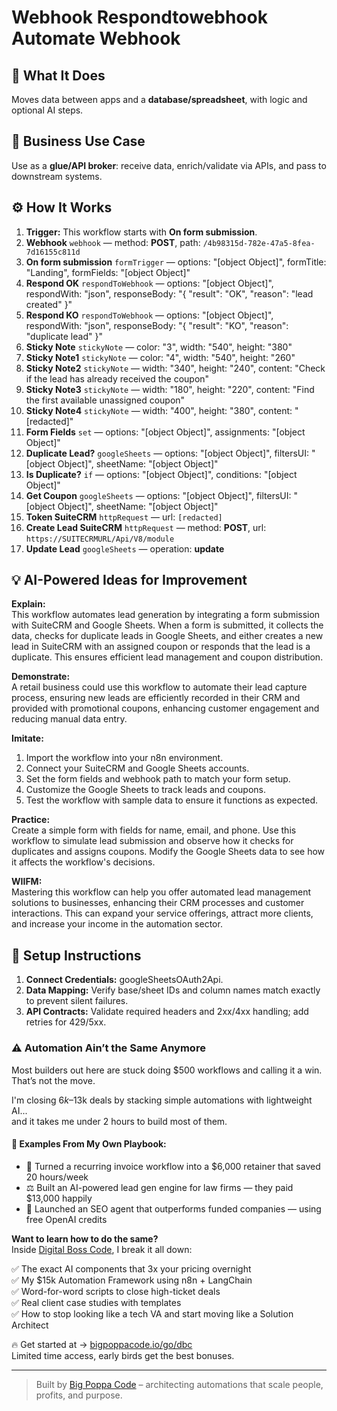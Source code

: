 # Webhook Respondtowebhook Automate Webhook
## 🚀 What It Does
Moves data between apps and a **database/spreadsheet**, with logic and optional AI steps.

## 💼 Business Use Case
Use as a **glue/API broker**: receive data, enrich/validate via APIs, and pass to downstream systems.

## ⚙️ How It Works
1. **Trigger:** This workflow starts with **On form submission**.
2. **Webhook** `webhook` — method: **POST**, path: `/4b98315d-782e-47a5-8fea-7d16155c811d`
3. **On form submission** `formTrigger` — options: "[object Object]", formTitle: "Landing", formFields: "[object Object]"
4. **Respond OK** `respondToWebhook` — options: "[object Object]", respondWith: "json", responseBody: "{
  "result": "OK",
  "reason": "lead created"
}"
5. **Respond KO** `respondToWebhook` — options: "[object Object]", respondWith: "json", responseBody: "{
  "result": "KO",
  "reason": "duplicate lead"
}"
6. **Sticky Note** `stickyNote` — color: "3", width: "540", height: "380"
7. **Sticky Note1** `stickyNote` — color: "4", width: "540", height: "260"
8. **Sticky Note2** `stickyNote` — width: "340", height: "240", content: "Check if the lead has already received the coupon"
9. **Sticky Note3** `stickyNote` — width: "180", height: "220", content: "Find the first available unassigned coupon"
10. **Sticky Note4** `stickyNote` — width: "400", height: "380", content: "[redacted]"
11. **Form Fields** `set` — options: "[object Object]", assignments: "[object Object]"
12. **Duplicate Lead?** `googleSheets` — options: "[object Object]", filtersUI: "[object Object]", sheetName: "[object Object]"
13. **Is Duplicate?** `if` — options: "[object Object]", conditions: "[object Object]"
14. **Get Coupon** `googleSheets` — options: "[object Object]", filtersUI: "[object Object]", sheetName: "[object Object]"
15. **Token SuiteCRM** `httpRequest` — url: `[redacted]`
16. **Create Lead SuiteCRM** `httpRequest` — method: **POST**, url: `https://SUITECRMURL/Api/V8/module`
17. **Update Lead** `googleSheets` — operation: **update**

## 💡 AI-Powered Ideas for Improvement
**Explain:**  
This workflow automates lead generation by integrating a form submission with SuiteCRM and Google Sheets. When a form is submitted, it collects the data, checks for duplicate leads in Google Sheets, and either creates a new lead in SuiteCRM with an assigned coupon or responds that the lead is a duplicate. This ensures efficient lead management and coupon distribution.

**Demonstrate:**  
A retail business could use this workflow to automate their lead capture process, ensuring new leads are efficiently recorded in their CRM and provided with promotional coupons, enhancing customer engagement and reducing manual data entry.

**Imitate:**  
1. Import the workflow into your n8n environment.
2. Connect your SuiteCRM and Google Sheets accounts.
3. Set the form fields and webhook path to match your form setup.
4. Customize the Google Sheets to track leads and coupons.
5. Test the workflow with sample data to ensure it functions as expected.

**Practice:**  
Create a simple form with fields for name, email, and phone. Use this workflow to simulate lead submission and observe how it checks for duplicates and assigns coupons. Modify the Google Sheets data to see how it affects the workflow's decisions.

**WIIFM:**  
Mastering this workflow can help you offer automated lead management solutions to businesses, enhancing their CRM processes and customer interactions. This can expand your service offerings, attract more clients, and increase your income in the automation sector.

## 🔧 Setup Instructions
1. **Connect Credentials:** googleSheetsOAuth2Api.
2. **Data Mapping:** Verify base/sheet IDs and column names match exactly to prevent silent failures.
3. **API Contracts:** Validate required headers and 2xx/4xx handling; add retries for 429/5xx.

### ⚠️ Automation Ain’t the Same Anymore

Most builders out here are stuck doing $500 workflows and calling it a win.  
That’s not the move.  

I'm closing $6k–$13k deals by stacking simple automations with lightweight AI...  
and it takes me under 2 hours to build most of them.

#### 🧠 Examples From My Own Playbook:
- 🔁 Turned a recurring invoice workflow into a $6,000 retainer that saved 20 hours/week  
- ⚖️ Built an AI-powered lead gen engine for law firms — they paid $13,000 happily  
- 🚀 Launched an SEO agent that outperforms funded companies — using free OpenAI credits  

**Want to learn how to do the same?**  
Inside [Digital Boss Code](https://bigpoppacode.io/go/dbc), I break it all down:

✅ The exact AI components that 3x your pricing overnight  
✅ My $15k Automation Framework using n8n + LangChain  
✅ Word-for-word scripts to close high-ticket deals  
✅ Real client case studies with templates  
✅ How to stop looking like a tech VA and start moving like a Solution Architect  

🔥 Get started at → [bigpoppacode.io/go/dbc](https://bigpoppacode.io/go/dbc)  
Limited time access, early birds get the best bonuses.

---
> Built by [Big Poppa Code](https://bigpoppacode.io) – architecting automations that scale people, profits, and purpose.
